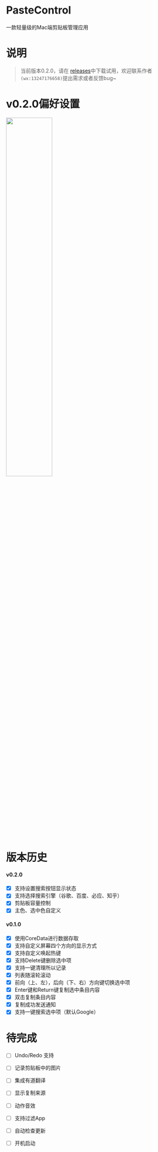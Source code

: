 # PasteControl
一款轻量级的Mac端剪贴板管理应用

说明
======
> 当前版本0.2.0，请在 [releases](https://github.com/ZJM6658/PasteControl/releases)中下载试用，欢迎联系作者`(wx:13247176658)`提出需求或者反馈bug~

v0.2.0偏好设置
======
<div align=left>
<img src="https://github.com/ZJM6658/PasteControl/blob/master/images/pasteControl-0.2.0.png?raw=true" width = 50%  />
</div>

版本历史
=======
#### v0.2.0
- [x] 支持设置搜索按钮显示状态
- [x] 支持选择搜索引擎（谷歌、百度、必应、知乎）
- [x] 剪贴板容量控制
- [x] 主色、选中色自定义

#### v0.1.0

- [x] 使用CoreData进行数据存取
- [x] 支持自定义屏幕四个方向的显示方式
- [x] 支持自定义唤起热键
- [x] 支持Delete键删除选中项
- [x] 支持一键清理所以记录
- [x] 列表随滚轮滚动
- [x] 前向（上、左），后向（下、右）方向键切换选中项
- [x] Enter键和Return键复制选中条目内容
- [x] 双击复制条目内容
- [x] 复制成功发送通知
- [x] 支持一键搜索选中项（默认Google）

待完成
======
- [ ] Undo/Redo 支持
- [ ] 记录剪贴板中的图片
- [ ] 集成有道翻译
- [ ] 显示复制来源
- [ ] 动作音效
- [ ] 支持过滤App
- [ ] 自动检查更新
- [ ] 开机启动

